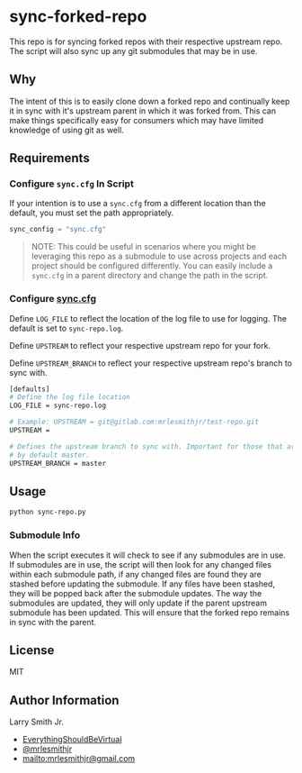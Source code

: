 # sync-forked-repo

This repo is for syncing forked repos with their respective upstream repo. The
script will also sync up any git submodules that may be in use.

## Why

The intent of this is to easily clone down a forked repo and continually keep it
in sync with it's upstream parent in which it was forked from. This can make things
specifically easy for consumers which may have limited knowledge of using git as
well.

## Requirements

### Configure `sync.cfg` In Script

If your intention is to use a `sync.cfg` from a different location than the default,
you must set the path appropriately.

```python
sync_config = "sync.cfg"
```

> NOTE: This could be useful in scenarios where you might be leveraging this
> repo as a submodule to use across projects and each project should be configured
> differently. You can easily include a `sync.cfg` in a parent directory and
> change the path in the script.

### Configure [sync.cfg](sync.cfg)

Define `LOG_FILE`  to reflect the location of the log file to use for
logging. The default is set to `sync-repo.log`.

Define `UPSTREAM` to reflect your respective upstream repo for your
fork.

Define `UPSTREAM_BRANCH` to reflect your respective upstream repo's
branch to sync with.

```bash
[defaults]
# Define the log file location
LOG_FILE = sync-repo.log

# Example: UPSTREAM = git@gitlab.com:mrlesmithjr/test-repo.git
UPSTREAM =

# Defines the upstream branch to sync with. Important for those that are not
# by default master.
UPSTREAM_BRANCH = master
```

## Usage

```bash
python sync-repo.py
```

### Submodule Info

When the script executes it will check to see if any submodules are in use. If
submodules are in use, the script will then look for any changed files within each
submodule path, if any changed files are found they are stashed before updating
the submodule. If any files have been stashed, they will be popped back after the
submodule updates. The way the submodules are updated, they will only update if the
parent upstream submodule has been updated. This will ensure that the forked repo
remains in sync with the parent.

## License

MIT

## Author Information

Larry Smith Jr.

-   [EverythingShouldBeVirtual](http://everythingshouldbevirtual.com)
-   [@mrlesmithjr](https://www.twitter.com/mrlesmithjr)
-   <mailto:mrlesmithjr@gmail.com>
